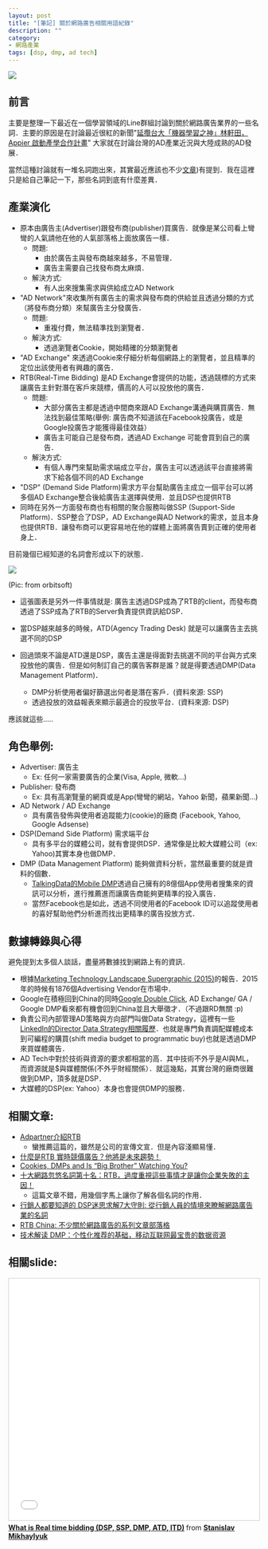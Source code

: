 ```yaml
---
layout: post
title: "[筆記] 關於網路廣告相關用語紀錄"
description: ""
category: 
- 網路產業
tags: [dsp, dmp, ad tech]
---
```


![](http://cdn.slidesharecdn.com/ss_thumbnails/displaylumascape2014-140203131812-phpapp02-thumbnail-4.jpg?cb=1391433781)

## 前言

主要是整理一下最近在一個學習領域的Line群組討論到關於網路廣告業界的一些名詞．主要的原因是在討論最近很紅的新聞"[延攬台大「機器學習之神」林軒田，Appier 啟動產學合作計畫](http://www.inside.com.tw/2016/02/02/hsuan-tien-lin-join-appier)" 大家就在討論台灣的AD產業近況與大陸成熟的AD發展．

當然這種討論就有一堆名詞跑出來，其實最近應該也不少[文章](http://www.inside.com.tw/2014/05/30/every-local-advertiser-needs-rtb))有提到．我在這裡只是給自己筆記一下，那些名詞到底有什麼差異．


## 產業演化

- 原本由廣告主(Advertiser)跟發布商(publisher)買廣告．就像是某公司看上彎彎的人氣請他在他的人氣部落格上面放廣告一樣．
	- 問題:
		-  由於廣告主與發布商越來越多，不易管理．
		-  廣告主需要自己找發布商太麻煩．
	-  解決方式:
		-  有人出來搜集需求與供給成立AD Network
- "AD Network"來收集所有廣告主的需求與發布商的供給並且透過分類的方式（將發布商分類）來幫廣告主分發廣告．
	- 問題: 
		- 重複付費，無法精準找到瀏覽者．
	- 解決方式:
		- 透過瀏覽者Cookie，開始精確的分類瀏覽者
- "AD Exchange" 來透過Cookie來仔細分析每個網路上的瀏覽者，並且精準的定位出該使用者有興趣的廣告．
- RTB(Real-Time Bidding) 是AD Exchange會提供的功能，透過競標的方式來讓廣告主針對潛在客戶來競標，價高的人可以投放他的廣告．
	- 問題:
		- 大部分廣告主都是透過中間商來跟AD Exchange溝通與購買廣告．無法找到最佳策略(舉例: 廣告商不知道該在Facebook投廣告，或是Google投廣告才能獲得最佳效益）
		- 廣告主可能自己是發布商，透過AD Exchange 可能會買到自己的廣告．
	- 解決方式:
		- 有個人專門來幫助需求端成立平台，廣告主可以透過該平台直接將需求下給各個不同的AD Exchange
- "DSP" (Demand Side Platform)需求方平台幫助廣告主成立一個平台可以將多個AD Exchange整合後給廣告主選擇與使用．並且DSP也提供RTB
- 同時在另外一方面發布商也有相關的聚合服務叫做SSP (Support-Side Platform)．SSP整合了DSP，AD Exchange與AD Network的需求，並且本身也提供RTB．讓發布商可以更容易地在他的媒體上面將廣告賣到正確的使用者身上．

目前幾個已經知道的名詞會形成以下的狀態．

![](http://orbitsoft.com/blog/wp-content/uploads/2013/06/DSP3-1024x340.png)

(Pic: from orbitsoft)

- 這張圖表是另外一件事情就是: 廣告主透過DSP成為了RTB的client，而發布商透過了SSP成為了RTB的Server負責提供資訊給DSP．

- 當DSP越來越多的時候，ATD(Agency Trading Desk) 就是可以讓廣告主去挑選不同的DSP

- 回過頭來不論是ATD還是DSP，廣告主還是得面對去挑選不同的平台與方式來投放他的廣告．但是如何制訂自己的廣告客群是誰？就是得要透過DMP(Data Management Platform)．
	- DMP分析使用者偏好篩選出何者是潛在客戶．(資料來源: SSP)
	- 透過投放的效益報表來顯示最適合的投放平台．(資料來源: DSP)


應該就這些.....	


## 角色舉例:

- Advertiser: 廣告主
	- Ex:  任何一家需要廣告的企業(Visa, Apple, 微軟...)
- Publisher: 發布商
	- Ex: 具有高瀏覽量的網頁或是App(彎彎的網站，Yahoo 新聞，蘋果新聞...)
- AD Network /  AD Exchange
	- 具有廣告發佈與使用者追蹤能力(cookie)的廠商 (Facebook, Yahoo, Google Adsense)
- DSP(Demand Side Platform) 需求端平台
	- 具有多平台的媒體公司，就有會提供DSP．通常像是比較大媒體公司（ex: Yahoo)其實本身也做DMP．
- DMP (Data Management Platform) 能夠做資料分析，當然最重要的就是資料的個數．
	- [TalkingData的Mobile DMP](https://www.talkingdata.com/)透過自己擁有的8億個App使用者搜集來的資訊可以分析，進行推薦進而讓廣告商能夠更精準的投入廣告．
	- 當然Facebook也是如此，透過不同使用者的Facebook ID可以追蹤使用者的喜好幫助他們分析進而找出更精準的廣告投放方式．
	

## 數據轉錄與心得

避免提到太多個人談話，盡量將數據找到網路上有的資訊．

- 根據[Marketing Technology Landscape Supergraphic (2015)](http://chiefmartec.com/2015/01/marketing-technology-landscape-supergraphic-2015/)的報告．2015年的時候有1876個Advertising Vendor在市場中．
- Google在積極回到China的同時[Google Double Click](http://www.businessinsider.com/google-to-launch-doubleclick-audience-center-2015-4), AD Exchange/ GA / Google DMP看來都有機會回到China並且大舉徵才．（不過跟RD無關 :p)
- 負責公司內部管理AD策略與方向部門叫做Data Strategy，這裡有一些[LinkedIn的Director Data Strategy相關履歷](https://www.linkedin.com/title/director-of-data-strategy)．也就是專門負責調配媒體成本到可編程的購買(shift media budget to programmatic buy)也就是透過DMP來買媒體廣告．
- AD Tech中對於技術與資源的要求都相當的高．其中技術不外乎是AI與ML，而資源就是$與媒體關係(不外乎財經關係）．就這幾點，其實台灣的廠商很難做到DMP，頂多就是DSP．
- 大媒體的DSP(ex: Yahoo）本身也會提供DMP的服務．

## 相關文章:

- [Adpartner介紹RTB](https://www.adpartner.me/rtb.html)
	- 蠻推薦這篇的，雖然是公司的宣傳文宣．但是內容淺顯易懂．
- [什麼是RTB 實時競價廣告？他將是未來趨勢！](http://www.inside.com.tw/2014/05/30/every-local-advertiser-needs-rtb)
- [Cookies, DMPs and Is “Big Brother” Watching You?](http://orbitsoft.com/blog/2014/05/cookies-dmps-and-is-big-brother-watching-you/)
- [十大網路忽悠名詞第十名：RTB，過度重視這些事情才是讓你企業失敗的主因！](http://www.inside.com.tw/2015/01/14/do-not-overestimate-these-10-buzzwords-number-10-is-rtb)
	- 這篇文章不錯，用幾個字馬上讓你了解各個名詞的作用．
- [行銷人都要知道的 DSP迷思求解7大守則: 從行銷人員的情境來瞭解網路廣告業的名詞](http://www.clickforce.com.tw/news/view?id=187)
- [RTB China: 不少關於網路廣告的系列文章部落格](http://www.rtbchina.com/)
- [技术解读 DMP：个性化推荐的基础，移动互联网最宝贵的数据资源](http://36kr.com/p/213425.html)


## 相關slide:


<iframe src="//www.slideshare.net/slideshow/embed_code/key/MZMswbQEz1zwTp" width="595" height="485" frameborder="0" marginwidth="0" marginheight="0" scrolling="no" style="border:1px solid #CCC; border-width:1px; margin-bottom:5px; max-width: 100%;" allowfullscreen> </iframe> <div style="margin-bottom:5px"> <strong> <a href="//www.slideshare.net/stanislavmikhailiyk/what-is-real-time-bidding-dsp-ssp-dmp-atd-itd" title="What is Real time bidding (DSP, SSP, DMP, ATD, ITD)" target="_blank">What is Real time bidding (DSP, SSP, DMP, ATD, ITD)</a> </strong> from <strong><a target="_blank" href="//www.slideshare.net/stanislavmikhailiyk">Stanislav Mikhaylyuk</a></strong> </div>
